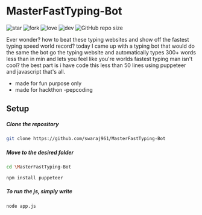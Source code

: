 # MasterFastTyping-Bot

![star](https://img.shields.io/github/stars/MasterFastTyping-Bot) ![fork](https://img.shields.io/github/forks/swaraj961/MasterFastTyping-Bot) ![love](https://img.shields.io/badge/open%20%20source-%E2%9D%A4-red)  ![dev](https://img.shields.io/badge/developed%20by%20-swaraj%20routray-orange)
![GitHub repo size](https://img.shields.io/github/repo-size/swaraj961/MasterFastTyping-Bot)

Ever wonder? how to beat these typing websites and show off the fastest typing speed world record? today I came up with a typing bot that would do the same the bot go the typing website and automatically types 300+ words less than in min and lets you feel like you're worlds fastest typing man isn't cool? the best part is i have code this less than 50 lines using puppeteer and javascript that's all.

- made for fun purpose only
- made for hackthon -pepcoding

## Setup

  ##### Clone the repository
```bash
git clone https://github.com/swaraj961/MasterFastTyping-Bot
```
  ##### Move to the desired folder
```bash
cd \MasterFastTyping-Bot
```

```bash
npm install puppeteer
```

  ##### To run the js, simply write
```bash
node app.js
```

